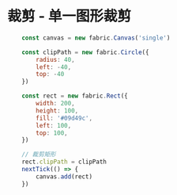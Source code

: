 # 裁剪 - 单一图形裁剪

<div grid="~ cols-2 gap-4" m="t-2">

```javascript
	const canvas = new fabric.Canvas('single')

	const clipPath = new fabric.Circle({
		radius: 40,
		left: -40,
		top: -40
	})

	const rect = new fabric.Rect({
		width: 200,
		height: 100,
		fill: '#09d49c',
		left: 100,
		top: 100,
	})

	// 裁剪矩形
	rect.clipPath = clipPath
	nextTick(() => {
		canvas.add(rect)
	})
```

<Single />
</div>
